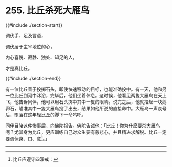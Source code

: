 # 255. 比丘杀死大雁鸟
{{#include ./section-start}}

调伏手、足及言语，

调伏居于主宰地位的心，

内心喜悦、寂静、独处、知足的人，

才是真比丘。

{{#include ./section-end}}

有一位比丘善于投掷石头，即使快速移动的目标，也能准确投中。有一天，他和另一位比丘到河中沐浴，完毕后，他们坐着休息。这时候，他看见两隻大雁鸟在天上飞，他告诉同伴，他可以用石头掷中其中一隻的眼睛。说完之后，他就拾起一块鹅卵石，瞄准其中一隻大雁鸟投了出去，结果如他所说的直接命中。大雁鸟一声哀号后，堕落在这年轻比丘的脚下一命呜呼。

同伴目睹这件惨事后，向佛陀报告。佛陀告诫他：「比丘！你为什麽要杀大雁鸟呢？尤其身为比丘，更应训练自己对众生要有慈悲心，并且精进求解脱。比丘一定要调伏身、口、意[^1]。」


---



[^1]: 比丘应遵守四淨戒：

[^1]: 别解脱律仪戒（PatimokkhaSila）

[^2]: 根律仪戒（IndriyasamvaraSila）有关调伏感官的戒律

[^3]: 活命遍淨戒（AjivaparisuddhiSila）有关生活清淨（正命）的戒律

[^4]: 资具依止戒（PaccayasannissitaSila）关係使用生活资具的戒律

